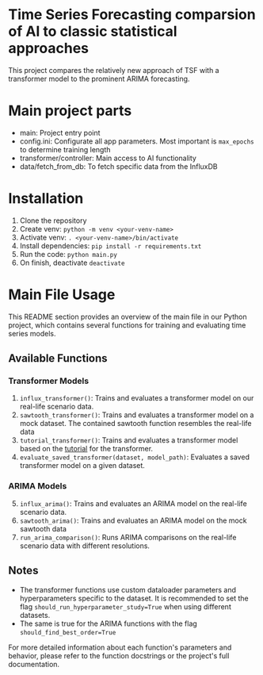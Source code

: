 # Time Series Forecasting comparsion of AI to classic statistical approaches 

This project compares the relatively new approach of TSF with a transformer model to the prominent ARIMA forecasting.

# Main project parts
- main: Project entry point
- config.ini: Configurate all app parameters. Most important is `max_epochs` to determine training length
- transformer/controller: Main access to AI functionality
- data/fetch_from_db: To fetch specific data from the InfluxDB

# Installation
1. Clone the repository
2. Create venv: `python -m venv <your-venv-name>`
3. Activate venv: `. <your-venv-name>/bin/activate`
4. Install dependencies: `pip install -r requirements.txt`
5. Run the code: `python main.py`
6. On finish, deactivate `deactivate`

# Main File Usage

This README section provides an overview of the main file in our Python project, which contains several functions for training and evaluating time series models.

## Available Functions

### Transformer Models

1. `influx_transformer()`: Trains and evaluates a transformer model on our real-life scenario data.
2. `sawtooth_transformer()`: Trains and evaluates a transformer model on a mock dataset. The contained sawtooth function resembles the real-life data
3. `tutorial_transformer()`: Trains and evaluates a transformer model based on the [tutorial](https://pytorch-forecasting.readthedocs.io/en/stable/tutorials/stallion.html) for the transformer.
4. `evaluate_saved_transformer(dataset, model_path)`: Evaluates a saved transformer model on a given dataset.

### ARIMA Models

5. `influx_arima()`: Trains and evaluates an ARIMA model on the real-life scenario data.
6. `sawtooth_arima()`: Trains and evaluates an ARIMA model on the mock sawtooth data
7. `run_arima_comparison()`: Runs ARIMA comparisons on the real-life scenario data with different resolutions.

## Notes

- The transformer functions use custom dataloader parameters and hyperparameters specific to the dataset. 
    It is recommended to set the flag `should_run_hyperparameter_study=True` when using different datasets.
- The same is true for the ARIMA functions with the flag `should_find_best_order=True` 

For more detailed information about each function's parameters and behavior, please refer to the function docstrings or the project's full documentation.
